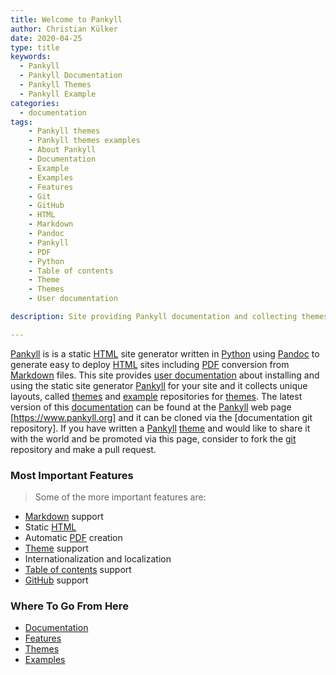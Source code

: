 ```yaml
---
title: Welcome to Pankyll
author: Christian Külker
date: 2020-04-25
type: title
keywords:
  - Pankyll
  - Pankyll Documentation
  - Pankyll Themes
  - Pankyll Example
categories:
  - documentation
tags:
    - Pankyll themes
    - Pankyll themes examples
    - About Pankyll
    - Documentation
    - Example
    - Examples
    - Features
    - Git
    - GitHub
    - HTML
    - Markdown
    - Pandoc
    - Pankyll
    - PDF
    - Python
    - Table of contents
    - Theme
    - Themes
    - User documentation

description: Site providing Pankyll documentation and collecting themes

---
```


[Pankyll] is is a static [HTML] site generator written in [Python] using
[Pandoc] to generate easy to deploy [HTML] sites including [PDF] conversion
from [Markdown] files. This site provides [user documentation] about installing
and using the static site generator [Pankyll] for your site and it collects
unique layouts, called [themes] and [example] repositories for [themes]. The
latest version of this [documentation] can be found at the [Pankyll] web page
[https://www.pankyll.org] and it can be cloned via the [documentation git
repository]. If you have written a [Pankyll] [theme] and would like to share it
with the world and be promoted via this page, consider to fork the [git]
repository and make a pull request.

### Most Important Features

> Some of the more important features are:

* [Markdown] support
* Static [HTML]
* Automatic [PDF] creation
* [Theme] support
* Internationalization and localization
* [Table of contents] support
* [GitHub] support

### Where To Go From Here

* [Documentation]
* [Features]
* [Themes]
* [Examples]

[Documentation]: https://www.pankyll.org/en_US/Documentation
[Example]: https://www.pankyll.org/en_US/Example-Sites
[Examples]: https://www.pankyll.org/en_US/Example-Sites
[Features]: https://www.pankyll.org/en_US/Documentation/Features
[Git]: https://en.wikipedia.org/wiki/Git
[GitHub]: https://github.com
[HTML]: https://en.wikipedia.org/wiki/HTML
[Https://www.pankyll.org]: https://www.pankyll.org
[Markdown]: https://en.wikipedia.org/wiki/Markdown
[Pandoc]: https://pandoc.org/
[Pankyll]: https://www.pankyll.org/
[PDF]: https://en.wikipedia.org/wiki/PDF
[Python]: https://www.python.org/
[Table of contents]: https://en.wikipedia.org/wiki/Table_of_contents
[Theme]: /en_US/Pankyll-Themes/
[Themes]: /en_US/Pankyll-Themes/
[User documentation]: https://www.pankyll.org/
